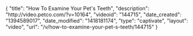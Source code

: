 {
    "title": "How To Examine Your Pet's Teeth",
    "description": "http:\/\/video.petco.com\/?v=10164",
    "videoid": "144715",
    "date_created": "1394589017",
    "date_modified": "1418181174",
    "type": "captivate",
    "layout": "video",
    "url": "\/v\/how-to-examine-your-pet-s-teeth\/144715"
}